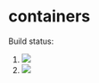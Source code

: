 # containers

Build status:

1. [![](https://github.com/nmpatterson22/Week-08/workflows/tests-fibonacci/badge.svg)](https://github.com/mikeizbicki/containers/actions?query=workflow%3Atests-fibonacci)
1. [![](https://github.com/nmpatterson/Week-08/workflows/tests-range/badge.svg)](https://github.com/mikeizbicki/containers/actions?query=workflow%3Atests-range)
